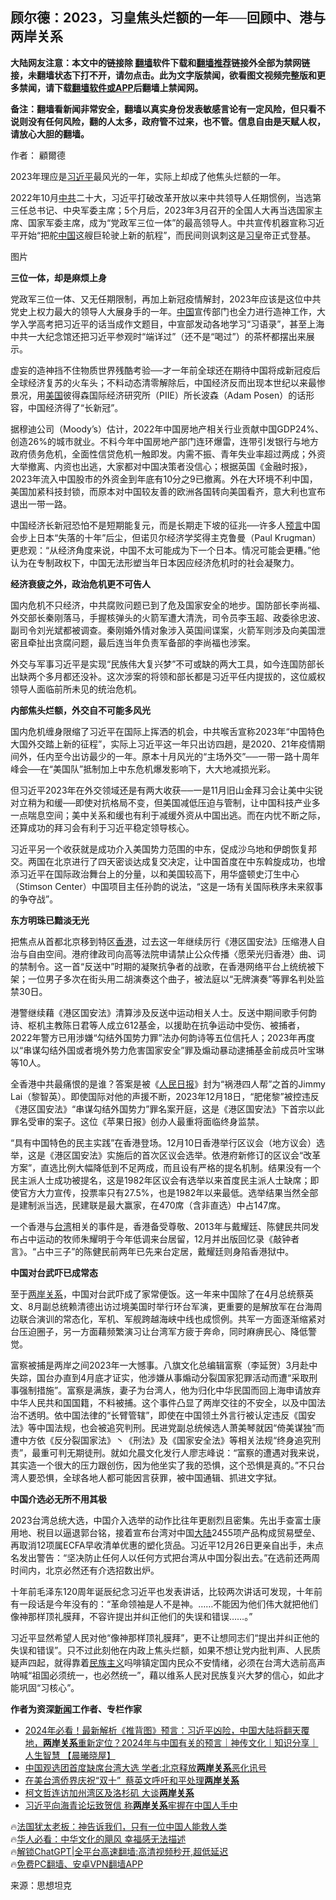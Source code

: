  <!-- 面包屑导航 --> <h2>顾尔德：2023，习皇焦头烂额的一年──回顾中、港与两岸关系</h2> <p class="notice"><b>大陆网友注意：本文中的链接除 <a href="https://github.com/bannedbook/fanqiang" >翻墙</a>软件下载和<a href="https://github.com/killgcd/justmysocks/blob/master/README.md">翻墙推荐</a>链接外全部为禁网链接，未翻墙状态下打不开，请勿点击。此为文字版禁闻，欲看图文视频完整版和更多禁闻，请下载<a href="https://github.com/bannedbook/fanqiang">翻墙软件或APP</a>后翻墙上禁闻网。</p><p>备注：翻墙看新闻非常安全，翻墙以真实身份发表敏感言论有一定风险，但只看不说则没有任何风险，翻的人太多，政府管不过来，也不管。信息自由是天赋人权，请放心大胆的翻墙。</b></p>  <div class="entry"> <p>作者： 顧爾德</p> <p>2023年理应是<a href="https://www.bannedbook.org/bnews/tag/%e4%b9%a0%e8%bf%91%e5%b9%b3/" class="st_tag internal_tag" rel="tag" title="标签 习近平 下的日志">习近平</a>最风光的一年，实际上却成了他焦头烂额的一年。</p> <p>2022年10月<a href="https://www.bannedbook.org/bnews/tag/%e4%b8%ad%e5%85%b1/" class="st_tag internal_tag" rel="tag" title="标签 中共 下的日志">中共</a>二十大，习近平打破改革开放以来中共领导人任期惯例，当选第三任总书记、中央军委主席；5个月后，2023年3月召开的全国人大再当选国家主席、国家军委主席，成为“党政军三位一体”的最高领导人。中共宣传机器宣称习近平开始“把舵<span class='wp_keywordlink_affiliate'><a href="https://www.bannedbook.org/" title="中国" target="_blank">中国</a></span>这艘巨轮驶上新的航程”，而民间则讽刺这是<a href="https://www.bannedbook.org/bnews/tag/%e4%b9%a0%e7%9a%87/" class="st_tag internal_tag" rel="tag" title="标签 习皇 下的日志">习皇</a>帝正式登基。</p> <p>图片</p> <p><strong>三位一体，却是麻烦上身</strong></p> <p>党政军三位一体、又无任期限制，再加上新冠疫情解封，2023年应该是这位中共党史上权力最大的领导人大展身手的一年。<a href="https://www.bannedbook.org/bnews/tag/%E4%B8%AD%E5%9B%BD/" class="st_tag internal_tag" rel="tag" title="标签 中国 下的日志">中国</a>宣传部门也全力进行造神工作，大学入学高考把习近平的话当成作文题目，中宣部发动各地学习“习语录”，甚至上海中共一大纪念馆还把习近平参观时“端详过”（还不是“喝过”）的茶杯都摆出来展示。</p> <p>虚妄的造神挡不住物质世界残酷考验──才一年前全球还在期待中国将成新冠疫后全球经济复苏的火车头；不料动态清零解除后，中国经济反而出现本世纪以来最惨景况，用<a href="https://www.bannedbook.org/bnews/tag/%e7%be%8e%e5%9b%bd/" class="st_tag internal_tag" rel="tag" title="标签 美国 下的日志">美国</a>彼得森国际经济研究所（PIIE）所长波森（Adam Posen）的话形容，中国经济得了“长新冠”。</p> <p>据穆迪公司（Moody&#8217;s）估计，2022年中国房地产相关行业贡献中国GDP24%、创造26%的城市就业。不料今年中国房地产部门连环爆雷，连带引发银行与地方政府债务危机，全面性信贷危机一触即发。内需不振、青年失业率超过两成；外资大举撤离、内资也出逃，大家都对中国决策者没信心；根据英国《金融时报》，2023年流入中国股市的外资金到年底有10分之9已撤离。外在大环境不利中国，美国加紧科技封锁，而原本对中国较友善的欧洲各国转向美国看齐，意大利也宣布退出一带一路。</p> <p>中国经济长新冠恐怕不是短期能复元，而是长期走下坡的征兆──许多人<span class='wp_keywordlink'><a href="https://www.bannedbook.org/forum5/" title="预言玄学禁书下载" rel="nofollow">预言</a></span>中国会步上日本“失落的十年”后尘，但诺贝尔经济学奖得主克鲁曼（Paul Krugman）更悲观：“从经济角度来说，中国不太可能成为下一个日本。情况可能会更糟。”他认为在专制政权下，中国无法形塑当年日本因应经济危机时的社会凝聚力。</p> <p><strong>经济衰疲之外，政治危机更不可告人</strong></p> <p>国内危机不只经济，中共腐败问题已到了危及国家安全的地步。国防部长李尚福、外交部长秦刚落马，手握核弹头的火箭军遭大清洗，司令员李玉超、政委徐忠波、副司令刘光斌都被调查。秦刚婚外情对象涉入英国间谍案，火箭军则涉及向美国泄密且牵扯出贪腐问题，最后连当年负责军备部的李尚福也涉案。</p> <p>外交与军事习近平是实现“民族伟大复兴梦”不可或缺的两大工具，如今连国防部长出缺两个多月都还没补。这次涉案的将领和部长都是习近平任内提拔的，这位威权领导人面临前所未见的统治危机。</p> <p><strong>内部焦头烂额，外交自不可能多风光</strong></p> <p>国内危机缠身限缩了习近平在国际上挥洒的机会，中共喉舌宣称2023年“中国特色大国外交踏上新的征程”，实际上习近平这一年只出访四趟，是2020、21年疫情期间外，任内至今出访最少的一年。原本十月风光的“主场外交”──一带一路十周年峰会──在“美国队”抵制加上中东危机爆发影响下，大大地减损光彩。</p> <p>但习近平2023年在外交领域还是有两大收获──一是11月旧山金拜习会让美中尖锐对立稍为和缓──即使对抗格局不变，但美国减低压迫与管制，让中国科技产业多一点喘息空间；美中关系和缓也有利于减缓外资从中国出逃。而在内忧不断之际，还算成功的拜习会有利于习近平稳定领导核心。</p> <p>习近平另一个收获就是成功介入美国势力范围的中东，促成沙乌地和伊朗恢复邦交。两国在北京进行了四天密谈达成复交决定，让中国首度在中东斡旋成功，也增添习近平在国际政治舞台上的分量，以和美国较高下，用华盛顿史汀生中心（Stimson Center）中国项目主任孙韵的说法，“这是一场有关国际秩序未来叙事的争夺战”。</p>  <p><strong>东方明珠已黯淡无光</strong></p> <p>把焦点从首都北京移到特区<a href="https://www.bannedbook.org/bnews/tag/%e9%a6%99%e6%b8%af/" class="st_tag internal_tag" rel="tag" title="标签 香港 下的日志">香港</a>，过去这一年继续厉行《港区国安法》压缩港人自治与自由空间。港府律政司向高等法院申请禁止公众传播〈愿荣光归香港〉曲、词的禁制令。这一首“反送中”时期的凝聚抗争者的战歌，在香港网络平台上统统被下架；一位男子多次在街头用二胡演奏这个曲子，被法庭以“无牌演奏”等罪名判处监禁30日。</p> <p>港警继续藉《港区国安法》清算涉及反送中运动相关人士。反送中期间歌手何韵诗、枢机主教陈日君等人成立612基金，以援助在抗争运动中受伤、被捕者，2022年警方已用涉嫌“勾结外国势力罪”法办何韵诗等五位信托人；2023年再度以“串谋勾结外国或者境外势力危害国家安全”罪及煽动暴动逮捕基金前成员叶宝琳等10人。</p> <p>全香港中共最痛恨的是谁？答案是被《<span class='wp_keywordlink'><a href="https://www.bannedbook.org/forum2/topic109.html" title="透视人民日报" target="_blank">人民日报</a></span>》封为“祸港四人帮”之首的Jimmy Lai（黎智英）。即使国际对他的声援不断，2023年12月18日，“肥佬黎”被控违反《港区国安法》“串谋勾结外国势力”罪名案开庭，这是《港区国安法》下首宗以此罪名受审的案子。这位《苹果日报》创办人最重将面临终身监禁。</p> <p>“具有中国特色的民主实践”在香港登场。12月10日香港举行区议会（地方议会）选举，这是《港区国安法》实施后的首次区议会选举。依港府新修订的区议会“改革方案”，直选比例大幅降低到不足两成，而且设有严格的提名机制。结果没有一个民主派人士成功被提名，这是1982年区议会有选举以来首度民主派人士缺席；即使官方大力宣传，投票率只有27.5%，也是1982年以来最低。选举结果当然全部是建制派当选，民建联是最大赢家，在470席（含非直选）中占147席。</p> <p>一个香港与<a href="https://www.bannedbook.org/bnews/tag/%e5%8f%b0%e6%b9%be/" class="st_tag internal_tag" rel="tag" title="标签 台湾 下的日志">台湾</a>相关的事件是，香港备受尊敬、2013年与戴耀廷、陈健民共同发布占中运动的牧师朱耀明于今年低调来台居留，12月并出版回忆录《敲钟者言》。“占中三子”的陈健民前两年已先来台定居，戴耀廷则身陷香港狱中。</p> <p><strong>中国对台武吓已成常态</strong></p> <p>至于<a href="https://www.bannedbook.org/bnews/tag/%e4%b8%a4%e5%b2%b8%e5%85%b3%e7%b3%bb/" class="st_tag internal_tag" rel="tag" title="标签 两岸关系 下的日志">两岸关系</a>，中国对台武吓成了家常便饭。这一年来中国除了在4月总统蔡英文、8月副总统赖清德出访过境美国时举行环台军演，更重要的是解放军在台海周边联合演训的常态化，军机、军舰跨越海峡中线也成惯例。共军一方面逐渐缩紧对台压迫圈子，另一方面藉频繁演习让台湾军方疲于奔命，同时麻痹民心、降低警觉。</p>  <p>富察被捕是两岸之间2023年一大憾事。八旗文化总编辑富察（李延贺）3月赴中失踪，国台办直到4月底才证实，他涉嫌从事煽动分裂国家犯罪活动而遭“采取刑事强制措施”。富察是满族，妻子为台湾人，他为归化中华民国而回上海申请放弃中华人民共和国国籍，不料被捕。这个事件凸显了两岸交往的不安全，以及中国法治不透明。依中国法律的“长臂管辖”，即使在中国领土外言行被认定违反《国安法》等中国法规，也会被追究判刑。民进党副总统候选人萧美琴就因“倚美谋独”而遭中方依《反分裂国家法》丶《刑法》及《国家安全法》等相关法规“终身追究刑责”，最重可判无期徒刑。就如允晨文化发行人廖志峰说：“富察的遭遇对我来说，其实造一个很大的压力跟创伤，因为他坐实了我的恐惧，这个恐惧是真的。”不只台湾人要恐惧，全球各地人都可能因言获罪，被中国通辑、抓进文字狱。</p> <p><strong>中国介选必无所不用其极</strong></p> <p>2023台湾总统大选，中国介入选举的动作比往年更剧烈且密集。先出手查富士康用地、税目以逼退郭台铭，接着宣布台湾对中国<span class='wp_keywordlink_affiliate'><a href="https://www.bannedbook.org/" title="大陆" target="_blank">大陆</a></span>2455项产品构成贸易壁垒、再取消12项属ECFA早收清单优惠的塑化货品。习近平12月26日更亲自出手，未点名发出警告：“坚决防止任何人以任何方式把台湾从中国分裂出去。”在选前还两周时间内，北京必然还有介选招数出炉。</p> <p>十年前毛泽东120周年诞辰纪念习近平也发表讲话，比较两次讲话可发现，十年前有一段话是今年没有的：“革命领袖是人不是神。……不能因为他们伟大就把他们像神那样顶礼膜拜，不容许提出并纠正他们的失误和错误……。”</p> <p>习近平显然希望人民对他“像神那样顶礼膜拜”，更不让想同志们“提出并纠正他的失误和错误”。只不过此刻他在内政上焦头烂额，如果不想让党内批判声、人民质疑声四起，就得靠着<span class='wp_keywordlink'><a href="https://www.bannedbook.org/forum11/topic333.html" title="禁片：民族主义和三座大山" target="_blank">民族主义</a></span>吗啡镇定国内民众不安情绪，必须在台湾大选前高声呐喊“祖国必须统一，也必然统一”，藉以维系人民对民族复兴大梦的信心，如此才能巩固“习核心”。</p> <p><strong>作者为资深<span class='wp_keywordlink_affiliate'><a href="https://www.bannedbook.org/" title="新闻">新闻</a></span>工作者、专栏作家</strong></p> <!--<div id="taboola-mid-1"></div>--><ul class='op-related-articles' title='相关阅读'> <li><a href='https://www.bannedbook.org/bnews/sohnews/20231217/1975425.html' target='_blank'>2024年必看！最新解析《推背图》预言：习近平凶险，中国大陆将翻天覆地，<b>两岸关系</b>重新定位？2024年与中国有关的预言｜神传文化｜知识分享｜人生智慧 【晨曦晓屋】</a></li> <li><a href='https://www.bannedbook.org/bnews/headline/20231214/1973739.html' target='_blank'>中国观选团首度缺席台湾大选 学者:北京释放<b>两岸关系</b>恶化讯号</a></li> <li><a href='https://www.bannedbook.org/bnews/headline/20231008/1944246.html' target='_blank'>在美台湾侨界庆祝“双十”  蔡英文呼吁和平处理<b>两岸关系</b></a></li> <li><a href='https://www.bannedbook.org/bnews/ssgc/20231006/1942977.html' target='_blank'>柯文哲连访加州湾区及洛杉矶 大谈<b>两岸关系</b></a></li> <li><a href='https://www.bannedbook.org/bnews/headline/20230915/1934149.html' target='_blank'>习近平向海青论坛致贺信 称<b>两岸关系</b>牢握在中国人手中</a></li> </ul> <p class="texttj"> 🔥<a href="https://www.bannedbook.org/bnews/ssgc/20230219/1850782.html" target="_blank">法国犹太老板：神告诉我们，只有一位中国人能救人类</a><br/> 🔥<a href="https://www.bannedbook.org/bnews/comments/20220220/1694796.html" target="_blank">华人必看：中华文化的飓风 幸福感无法描述</a><br/> 🔥<a href="https://github.com/bannedbook/fanqiang/wiki/V2ray%E6%9C%BA%E5%9C%BA" target="_blank">解锁ChatGPT|全平台高速翻墙:高清视频秒开,超低延迟</a><br/> 🔥<a href="https://github.com/bannedbook/fanqiang/wiki/%E7%A6%81%E9%97%BB%E7%BD%91%E5%AE%89%E5%8D%93%E7%BF%BB%E5%A2%99%E6%96%B0%E9%97%BBAPP" target="_blank">免费PC翻墙、安卓VPN翻墙APP</a><br/> </p><p class="src-info">来源：思想坦克 </p> <a name='sharetosocial'></a> <div style="margin-bottom:5px;padding-bottom:5px;clear:both"> <div id="archive-pix-1" class="banner-ads"> <!-- AuctionX Display platform tag START --> <div id="27602x728x90x621x_ADSLOT1" clicktrack="%%CLICK_URL_ESC%%"></div>  <!-- AuctionX Display platform tag END --> </div> <div id="archive-pix-2" class="banner-ads"> <!-- AuctionX Display platform tag START --> <div id="27556x300x250x621x_ADSLOT1" clicktrack="%%CLICK_URL_ESC%%" style="margin:0 auto;text-align:center"></div>  <!-- AuctionX Display platform tag END --> </div> </div>  <div id="archive-pix-1" class="banner-ads"> <!-- AuctionX Display platform tag START --> <div id="27603x728x90x621x_ADSLOT1" clicktrack="%%CLICK_URL_ESC%%"></div>  <!-- AuctionX Display platform tag END --> </div> </div><!--END ENTRY--> 